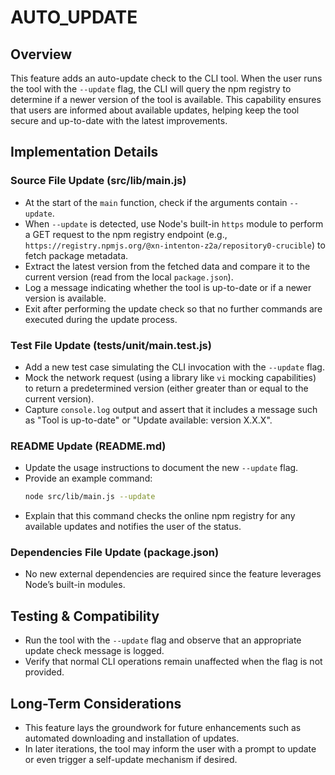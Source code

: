 # AUTO_UPDATE

## Overview
This feature adds an auto-update check to the CLI tool. When the user runs the tool with the `--update` flag, the CLI will query the npm registry to determine if a newer version of the tool is available. This capability ensures that users are informed about available updates, helping keep the tool secure and up-to-date with the latest improvements.

## Implementation Details

### Source File Update (src/lib/main.js)
- At the start of the `main` function, check if the arguments contain `--update`.
- When `--update` is detected, use Node's built-in `https` module to perform a GET request to the npm registry endpoint (e.g., `https://registry.npmjs.org/@xn-intenton-z2a/repository0-crucible`) to fetch package metadata.
- Extract the latest version from the fetched data and compare it to the current version (read from the local `package.json`).
- Log a message indicating whether the tool is up-to-date or if a newer version is available.
- Exit after performing the update check so that no further commands are executed during the update process.

### Test File Update (tests/unit/main.test.js)
- Add a new test case simulating the CLI invocation with the `--update` flag.
- Mock the network request (using a library like `vi` mocking capabilities) to return a predetermined version (either greater than or equal to the current version).
- Capture `console.log` output and assert that it includes a message such as "Tool is up-to-date" or "Update available: version X.X.X".

### README Update (README.md)
- Update the usage instructions to document the new `--update` flag.
- Provide an example command:
  ```bash
  node src/lib/main.js --update
  ```
- Explain that this command checks the online npm registry for any available updates and notifies the user of the status.

### Dependencies File Update (package.json)
- No new external dependencies are required since the feature leverages Node’s built-in modules.

## Testing & Compatibility
- Run the tool with the `--update` flag and observe that an appropriate update check message is logged.
- Verify that normal CLI operations remain unaffected when the flag is not provided.

## Long-Term Considerations
- This feature lays the groundwork for future enhancements such as automated downloading and installation of updates.
- In later iterations, the tool may inform the user with a prompt to update or even trigger a self-update mechanism if desired.

